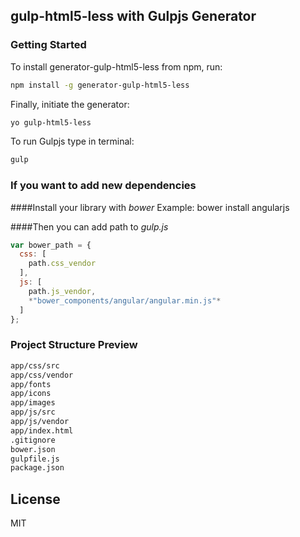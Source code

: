 ## gulp-html5-less with Gulpjs Generator

### Getting Started

To install generator-gulp-html5-less from npm, run:

```bash
npm install -g generator-gulp-html5-less
```

Finally, initiate the generator:

```bash
yo gulp-html5-less
```

To run Gulpjs type in terminal:
```bash
gulp
```

### If you want to add new dependencies

####Install your library with *bower*
Example: bower install angularjs

####Then you can add path to *gulp.js*
```javascript
var bower_path = {  
  css: [
    path.css_vendor
  ],
  js: [
    path.js_vendor,
    *"bower_components/angular/angular.min.js"*
  ]
};
```

### Project Structure Preview

```bash
app/css/src
app/css/vendor
app/fonts
app/icons
app/images
app/js/src
app/js/vendor
app/index.html
.gitignore
bower.json
gulpfile.js
package.json
```

## License

MIT

